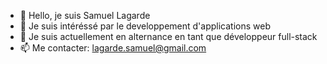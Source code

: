 - 👋 Hello, je suis Samuel Lagarde
- 👀 Je suis intéréssé par le developpement d'applications web
- 🌱 Je suis actuellement en alternance en tant que développeur full-stack 
- 📫 Me contacter: lagarde.samuel@gmail.com

<!---
Samuel-lgd/Samuel-lgd is a ✨ special ✨ repository because its `README.md` (this file) appears on your GitHub profile.
You can click the Preview link to take a look at your changes.
--->
